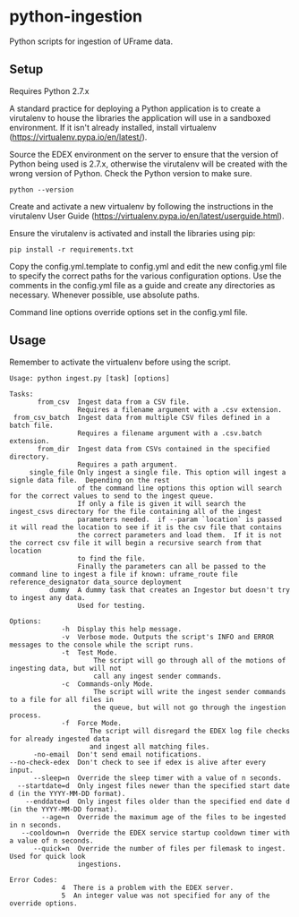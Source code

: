 # python-ingestion
Python scripts for ingestion of UFrame data.

## Setup 
Requires Python 2.7.x

A standard practice for deploying a Python application is to create a virutalenv to house the libraries the application will use in a sandboxed environment. If it isn't already installed, install virtualenv (https://virtualenv.pypa.io/en/latest/).

Source the EDEX environment on the server to ensure that the version of Python being used is 2.7.x, otherwise the virutalenv will be created with the wrong version of Python. Check the Python version to make sure.

    python --version

Create and activate a new virtualenv by following the instructions in the virutalenv User Guide (https://virtualenv.pypa.io/en/latest/userguide.html).

Ensure the virutalenv is activated and install the libraries using pip:

    pip install -r requirements.txt

Copy the config.yml.template to config.yml and edit the new config.yml file to specify the correct paths for the various configuration options. Use the comments in the config.yml file as a guide and create any directories as necessary. Whenever possible, use absolute paths.

Command line options override options set in the config.yml file.

## Usage

Remember to activate the virtualenv before using the script.

    Usage: python ingest.py [task] [options]

    Tasks:
           from_csv  Ingest data from a CSV file. 
                     Requires a filename argument with a .csv extension.
     from_csv_batch  Ingest data from multiple CSV files defined in a batch file.  
                     Requires a filename argument with a .csv.batch extension.
           from_dir  Ingest data from CSVs contained in the specified directory.
                     Requires a path argument.
         single_file Only ingest a single file. This option will ingest a signle data file.  Depending on the rest
                     of the command line options this option will search for the correct values to send to the ingest queue. 
                     If only a file is given it will search the ingest_csvs directory for the file containing all of the ingest
                     parameters needed.  if --param `location` is passed it will read the location to see if it is the csv file that contains
                     the correct parameters and load them.  If it is not the correct csv file it will begin a recursive search from that location
                     to find the file.  
                     Finally the parameters can all be passed to the command line to ingest a file if known: uframe_route file reference_designator data_source deployment
              dummy  A dummy task that creates an Ingestor but doesn't try to ingest any data. 
                     Used for testing.

    Options:
                 -h  Display this help message.
                 -v  Verbose mode. Outputs the script's INFO and ERROR messages to the console while the script runs.
                 -t  Test Mode. 
                         The script will go through all of the motions of ingesting data, but will not 
                         call any ingest sender commands.
                 -c  Commands-only Mode. 
                         The script will write the ingest sender commands to a file for all files in 
                         the queue, but will not go through the ingestion process.
                 -f  Force Mode. 
                        The script will disregard the EDEX log file checks for already ingested data 
                        and ingest all matching files.
          -no-email  Don't send email notifications.
    --no-check-edex  Don't check to see if edex is alive after every input.
          --sleep=n  Override the sleep timer with a value of n seconds.
      --startdate=d  Only ingest files newer than the specified start date d (in the YYYY-MM-DD format).
        --enddate=d  Only ingest files older than the specified end date d (in the YYYY-MM-DD format).
            --age=n  Override the maximum age of the files to be ingested in n seconds.
       --cooldown=n  Override the EDEX service startup cooldown timer with a value of n seconds.
          --quick=n  Override the number of files per filemask to ingest. Used for quick look 
                     ingestions.

    Error Codes:
                 4  There is a problem with the EDEX server.
                 5  An integer value was not specified for any of the override options.
